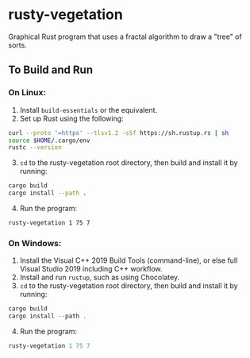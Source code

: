 # rusty-vegetation

Graphical Rust program that uses a fractal algorithm to draw a "tree" of sorts.

## To Build and Run

### On Linux:

1. Install `build-essentials` or the equivalent.
2. Set up Rust using the following:

```bash
curl --proto '=https' --tlsv1.2 -sSf https://sh.rustup.rs | sh
source $HOME/.cargo/env
rustc --version
```

3. `cd` to the rusty-vegetation root directory, then build and install it by running:

```bash
cargo build
cargo install --path .
```

4. Run the program:

```bash
rusty-vegetation 1 75 7
```

### On Windows:

1. Install the Visual C++ 2019 Build Tools (command-line), or else full Visual Studio 2019 including C++ workflow.
2. Install and run `rustup`, such as using Chocolatey.
3. `cd` to the rusty-vegetation root directory, then build and install it by running:

```PowerShell
cargo build
cargo install --path .
```
 
4. Run the program:

```PowerShell
rusty-vegetation 1 75 7
```

